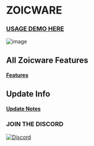 # ZOICWARE

### [USAGE DEMO HERE](https://youtu.be/lHeGY1YfUsQ?list=PLO1RBTJcd5_imH8o0A_Qjzsup1iIB481Z)




![image](https://github.com/zoicware/ZOICWARE/assets/118035521/8f1c29c0-d374-4930-a831-778d7f607140)


## All Zoicware Features
#### [Features](features.md)

## Update Info
#### [Update Notes](UpdateNotes.md)




### JOIN THE DISCORD

[![Discord](https://discordapp.com/api/guilds/1173717737017716777/widget.png?style=banner1)](https://discord.gg/VsC7XS5vgA)
